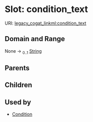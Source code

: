 
# Slot: condition_text



URI: [legacy_cogat_linkml:condition_text](https://w3id.org/rwblair/legacy-cogat-linkml/condition_text)


## Domain and Range

None &#8594;  <sub>0..1</sub> [String](types/String.md)

## Parents


## Children


## Used by

 * [Condition](Condition.md)

